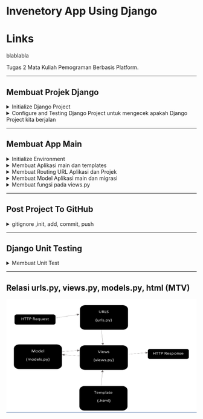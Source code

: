 # Invenetory App Using Django

# Links
blablabla

Tugas 2 Mata Kuliah Pemograman Berbasis Platform.

---

## Membuat Projek Django 
<details>
<summary> Initialize Django Project </summary>

1. Membuat direktori baru dengan nama `invenetory`.
    ```sh
    mkdir inventory
    cd inventory
    ```
2. Membuat virtual environment baru.
    ```python
    python -m venv env
    ```
3. Aktivasi virtual environment.
    - Windows:
        ```sh
        env\Scripts\activate.bat atau env\Scripts\activate
        ```
    - Unix (Mac/Linux):
        ```sh
        source env/bin/activate
        ```
4. Dalam direktori yang sama membuat `requirements.txt` dan menambahkan beberapa dependencies.
    ```python
    django
    gunicorn
    whitenoise
    psycopg2-binary
    requests
    urllib3
    ```
5. Install dependencies dengan perintah berikut dan mengaktifkan virtual environment sebelumnya.
    ```sh
    pip install -r requirements.txt
    ```
6. Membuat projek Django baru dengan nama `invenetory`.
    ```django
    django-admin startproject invenetory .
    ```


</details>
<details>
<summary> Configure and Testing Django Project untuk mengecek apakah Django Project kita berjalan</summary>

1. Menambahkan `*` ke `ALLOWED_HOST` di `settings.py` untuk keperluan deployment.
    ```python
    ...
    ALLOWED_HOSTS = ["*"]
    ...

    ```
2. Menjalankan server untuk melihat apakah Django Project berjalan.
    - Windows:
    ```python
    python manage.py runserver
    ```
    - Unix:
    ```
    ./manage.py runserver
    ```
3. Buka `http://localhost:8000` jika terdapat animasi roket maka Django Project sudah berjalan.

</details>

---

## Membuat App Main
<details>

<summary>Initialize Environment</summary>

1. Menjalankan virtual environment.
    - Windows:
        ```sh
        env\Scripts\activate.bat or env\Scripts\activate
        ```
    - Unix (Mac/Linux):
        ```sh
        source env/bin/activate
        ```
</details>

<details>

<summary>Membuat Aplikasi main dan templates</summary>

1.  Membuat aplikasi main dengan perintah startapp

    ```python
    python manage.py startapp main
    ```
2. Menambahkan aplikasi main ke INSTALLED_APPS di settings.py invenetory agar app dapat muncul.

    ```python
    INSTALLED_APPS = [
    ...,
    'main',
    ...
    ]    
    ```
3. Membuat direktorui baru dengan nama `templates`. 
4. Membuat file baru dengan nama `main.html` di dalam direktori templates.
</details>
<details>

<summary> Membuat Routing URL Aplikasi dan Projek</summary>

1. Membuat file baru `urls.py` di dalam direktori main.
    ```python
    from django.urls import path #Definisi pola URL
    from main.views import show_main #Fungsi dari views.py untuk tampilan

    app_name = 'main'

    urlpatterns = [
        path('', show_main, name='show_main'),
    ]
    ```
2. Pada file `urls.py `di dalam `direktori invenetory` import fungsi `include` dari `django.urls`.
    ```python
    ...
    from django.urls import path, include 
    #Fungsi include untuk import rute URL dari aplikasi main ke dalam projek
    ...
    ```
3. Menambahkan rute URL untuk mengarahkan ke tampilan main di dalam variabel `urlpatterns`.
    ```python
    urlpatterns = [
    ...
    path('main/', include('main.urls')),
    ...
    ]
    ```
</details>

<details>
<summary>Membuat Model Aplikasi main dan migrasi</summary>

1. Membuat model pada direktori aplikasi main di `models.py`
    ```python
    from django.db import models

    class Item(models.Model):
    name = models.CharField(max_length=255)
    amount =  models.IntegerField()
    description = models.TextField()
    code = models.IntegerField()
    price = models.IntegerField()   
    ```
2. Melakukan migrasi agar Django dapat melacak perubahan model.
    ```python
    python manage.py makemigrations
    ```
    ```python
    python manage.py migrate
    ```
</details>

<details>
<summary>Membuat fungsi pada views.py</summary>

1. Menambahkan import pada file views.py di direktori main.
    ```python
    from django.shortcuts import render
    ```

2. Membuat fungsi show_main yang menerima request dan mengembalikan tampilan yang sesuai,
    ```python
    
    def show_main(request):
        context = {
            'name': 'Toshiba',
            'amount': '2',
            'description':'Flashdisk',
            'code':'2232',
            'price':'30000',
        } #Data yang akan dikirimkan ke tampilan

        return render(request, "main.html", context)

    ```
</details>

---

## Post Project To GitHub
<details>
<summary>gitignore ,init, add, commit, push</summary>
1. Menambahkan file `.gitignore`
    ```
    # Django
    *.log
    *.pot
    *.pyc
    __pycache__
    db.sqlite3
    media

    # Backup files
    *.bak 

    # If you are using PyCharm
    # User-specific stuff
    .idea/**/workspace.xml
    .idea/**/tasks.xml
    .idea/**/usage.statistics.xml
    .idea/**/dictionaries
    .idea/**/shelf

    # AWS User-specific
    .idea/**/aws.xml

    # Generated files
    .idea/**/contentModel.xml

    # Sensitive or high-churn files
    .idea/**/dataSources/
    .idea/**/dataSources.ids
    .idea/**/dataSources.local.xml
    .idea/**/sqlDataSources.xml
    .idea/**/dynamic.xml
    .idea/**/uiDesigner.xml
    .idea/**/dbnavigator.xml

    # Gradle
    .idea/**/gradle.xml
    .idea/**/libraries

    # File-based project format
    *.iws

    # IntelliJ
    out/

    # JIRA plugin
    atlassian-ide-plugin.xml

    # Python
    *.py[cod] 
    *$py.class 

    # Distribution / packaging 
    .Python build/ 
    develop-eggs/ 
    dist/ 
    downloads/ 
    eggs/ 
    .eggs/ 
    lib/ 
    lib64/ 
    parts/ 
    sdist/ 
    var/ 
    wheels/ 
    *.egg-info/ 
    .installed.cfg 
    *.egg 
    *.manifest 
    *.spec 

    # Installer logs 
    pip-log.txt 
    pip-delete-this-directory.txt 

    # Unit test / coverage reports 
    htmlcov/ 
    .tox/ 
    .coverage 
    .coverage.* 
    .cache 
    .pytest_cache/ 
    nosetests.xml 
    coverage.xml 
    *.cover 
    .hypothesis/ 

    # Jupyter Notebook 
    .ipynb_checkpoints 

    # pyenv 
    .python-version 

    # celery 
    celerybeat-schedule.* 

    # SageMath parsed files 
    *.sage.py 

    # Environments 
    .env 
    .venv 
    env/ 
    venv/ 
    ENV/ 
    env.bak/ 
    venv.bak/ 

    # mkdocs documentation 
    /site 

    # mypy 
    .mypy_cache/ 

    # Sublime Text
    *.tmlanguage.cache 
    *.tmPreferences.cache 
    *.stTheme.cache 
    *.sublime-workspace 
    *.sublime-project 

    # sftp configuration file 
    sftp-config.json 

    # Package control specific files Package 
    Control.last-run 
    Control.ca-list 
    Control.ca-bundle 
    Control.system-ca-bundle 
    GitHub.sublime-settings 

    # Visual Studio Code
    .vscode/* 
    !.vscode/settings.json 
    !.vscode/tasks.json 
    !.vscode/launch.json 
    !.vscode/extensions.json 
    .history
    ```
2. Melalukan `init`, `add`, `commit`, dan `push` ke github.
    ```sh
    git init
    git remote add origin https://github.com/venedictchen/invenetory.git
    git branch -M main
    git add .
    git commit -m "<message>"
    git push -u origin main

    ```
</details>

---

## Django Unit Testing

<details>
<summary>Membuat Unit Test</summary>

1. Membuat unit test pada berkas `tests.py` di direktori aplikasi main.
    ```python
    from django.test import TestCase, Client

    class mainTest(TestCase):
        def test_main_url_is_exist(self):
            response = Client().get('/main/')
            self.assertEqual(response.status_code, 200)

        def test_main_using_main_template(self):
            response = Client().get('/main/')
            self.assertTemplateUsed(response, 'main.html')
    ```
2. Menjalankan Test
    ```python
    python manage.py test
    ```
3. Apabila Test berhasil akan keluar informasi sebagai berikut.
    ```sh
    Found 3 test(s).
    Creating test database for alias 'default'...
    System check identified no issues (0 silenced).
    ...
    ----------------------------------------------------------------------
    Ran 3 tests in 0.209s

    OK
    Destroying test database for alias 'default'...
    ```
</details>

---

## Relasi urls.py, views.py, models.py, html (MTV)
<img src=baganpbp.png width = 600 height=300/>